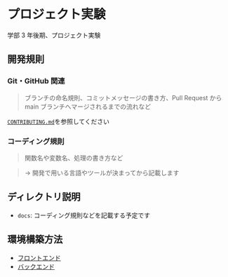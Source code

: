 # プロジェクト実験

学部 3 年後期、プロジェクト実験

## 開発規則

### Git・GitHub 関連

> ブランチの命名規則、コミットメッセージの書き方、Pull Request から main ブランチへマージされるまでの流れなど

[`CONTRIBUTING.md`](/CONTRIBUTING.md)を参照してください

### コーディング規則

> 関数名や変数名、処理の書き方など

> → 開発で用いる言語やツールが決まってから記載します

## ディレクトリ説明

- `docs`: コーディング規則などを記載する予定です

## 環境構築方法

- [フロントエンド](/frontend/README.md)
- [バックエンド](/backend/README.md)
